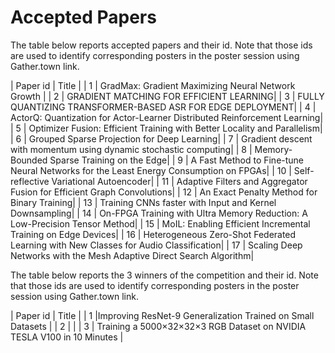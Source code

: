 
# Accepted Papers

The table below reports accepted papers and their id. Note that those ids are used to identify corresponding posters in the poster session using Gather.town link.  


| Paper id                                         | Title                  |
|        1 | GradMax: Gradient Maximizing Neural Network Growth  |
|        2 | GRADIENT MATCHING FOR EFFICIENT LEARNING|
|        3 | FULLY QUANTIZING TRANSFORMER-BASED ASR FOR EDGE DEPLOYMENT|
|        4 | ActorQ: Quantization for Actor-Learner Distributed Reinforcement Learning|
|        5 | Optimizer Fusion: Efficient Training with Better Locality and Parallelism|
|        6 | Grouped Sparse Projection for Deep Learning|
|        7 | Gradient descent with momentum using dynamic stochastic computing|
|        8 | Memory-Bounded Sparse Training on the Edge|
|        9 | A Fast Method to Fine-tune Neural Networks for the Least Energy Consumption on FPGAs|
|        10 | Self-reflective Variational Autoencoder|
|        11 | Adaptive Filters and Aggregator Fusion for Efficient Graph Convolutions|
|        12 | An Exact Penalty Method for Binary Training|
|        13 | Training CNNs faster with Input and Kernel Downsampling|
|        14 | On-FPGA Training with Ultra Memory Reduction: A Low-Precision Tensor Method|
|        15 | MoIL: Enabling Efficient Incremental Training on Edge Devices|
|        16 | Heterogeneous Zero-Shot Federated Learning with New Classes for Audio Classification|
|        17 | Scaling Deep Networks with the Mesh Adaptive Direct Search Algorithm|


 
The table below reports the 3 winners of the competition and their id. Note that those ids are used to identify corresponding posters in the poster session using Gather.town link.

| Paper id                                         | Title                  |
|        1 |Improving ResNet-9 Generalization Trained on Small Datasets |
|        2 | |
|        3 | Training a 5000×32×32×3 RGB Dataset on NVIDIA TESLA V100 in 10 Minutes |
